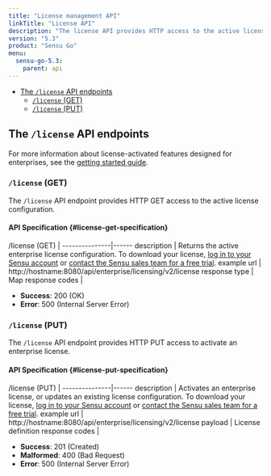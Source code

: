```yaml
---
title: "License management API"
linkTitle: "License API"
description: "The license API provides HTTP access to the active license configuration. Here’s a reference for the license management API in Sensu Go, including examples for returning the active enterprise license configuration and activating or updating an enterprise license. Read on for the full reference."
version: "5.3"
product: "Sensu Go"
menu:
  sensu-go-5.3:
    parent: api
---
```


- [The `/license` API endpoints](#the-license-api-endpoints)
  - [`/license` (GET)](#license-get)
  - [`/license` (PUT)](#license-put)

## The `/license` API endpoints

For more information about license-activated features designed for enterprises, see the [getting started guide](../../getting-started/enterprise).

### `/license` (GET)

The `/license` API endpoint provides HTTP GET access to the active license configuration.

#### API Specification {#license-get-specification}

/license (GET)  | 
---------------|------
description    | Returns the active enterprise license configuration. To download your license, [log in to your Sensu account](https://account.sensu.io) or [contact the Sensu sales team for a free trial](https://sensu.io/sales).
example url    | http://hostname:8080/api/enterprise/licensing/v2/license
response type  | Map
response codes | <ul><li>**Success**: 200 (OK)</li><li>**Error**: 500 (Internal Server Error)</li></ul>

### `/license` (PUT)

The `/license` API endpoint provides HTTP PUT access to activate an enterprise license.

#### API Specification {#license-put-specification}

/license (PUT)  | 
---------------|------
description    | Activates an enterprise license, or updates an existing license configuration. To download your license, [log in to your Sensu account](https://account.sensu.io) or [contact the Sensu sales team for a free trial](https://sensu.io/sales).
example url    | http://hostname:8080/api/enterprise/licensing/v2/license
payload        | License definition
response codes | <ul><li>**Success**: 201 (Created)</li><li>**Malformed**: 400 (Bad Request)</li><li>**Error**: 500 (Internal Server Error)</li></ul>
